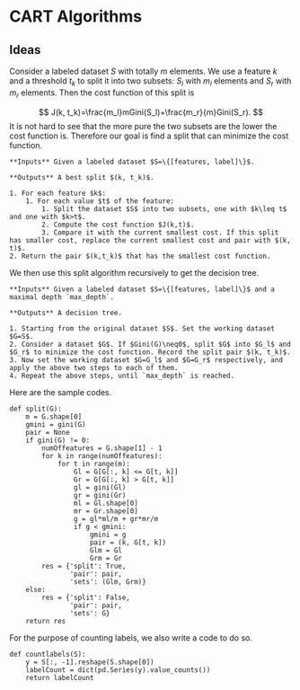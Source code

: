 # CART Algorithms 

## Ideas
Consider a labeled dataset $S$ with totally $m$ elements. We use a feature $k$ and a threshold $t_k$ to split it into two subsets: $S_l$ with $m_l$ elements and $S_r$ with $m_r$ elements. Then the cost function of this split is

$$
J(k, t_k)=\frac{m_l}mGini(S_l)+\frac{m_r}{m}Gini(S_r).
$$
It is not hard to see that the more pure the two subsets are the lower the cost function is. Therefore our goal is find a split that can minimize the cost function.


```{prf:algorithm} Split the Dataset
**Inputs** Given a labeled dataset $S=\{[features, label]\}$.

**Outputs** A best split $(k, t_k)$.

1. For each feature $k$:
    1. For each value $t$ of the feature:
        1. Split the dataset $S$ into two subsets, one with $k\leq t$ and one with $k>t$.
        2. Compute the cost function $J(k,t)$. 
        3. Compare it with the current smallest cost. If this split has smaller cost, replace the current smallest cost and pair with $(k, t)$.
2. Return the pair $(k,t_k)$ that has the smallest cost function.
```

We then use this split algorithm recursively to get the decision tree.


````{prf:algorithm} Classification and Regression Tree, CART
**Inputs** Given a labeled dataset $S=\{[features, label]\}$ and a maximal depth `max_depth`.

**Outputs** A decision tree.

1. Starting from the original dataset $S$. Set the working dataset $G=S$.
2. Consider a dataset $G$. If $Gini(G)\neq0$, split $G$ into $G_l$ and $G_r$ to minimize the cost function. Record the split pair $(k, t_k)$.
3. Now set the working dataset $G=G_l$ and $G=G_r$ respectively, and apply the above two steps to each of them.
4. Repeat the above steps, until `max_depth` is reached.
````
Here are the sample codes.

```{code-block} python
def split(G):
    m = G.shape[0]
    gmini = gini(G)
    pair = None
    if gini(G) != 0:
        numOffeatures = G.shape[1] - 1
        for k in range(numOffeatures):
            for t in range(m):
                Gl = G[G[:, k] <= G[t, k]]
                Gr = G[G[:, k] > G[t, k]]
                gl = gini(Gl)
                gr = gini(Gr)
                ml = Gl.shape[0]
                mr = Gr.shape[0]
                g = gl*ml/m + gr*mr/m
                if g < gmini:
                    gmini = g
                    pair = (k, G[t, k])
                    Glm = Gl
                    Grm = Gr
        res = {'split': True,
               'pair': pair,
               'sets': (Glm, Grm)}
    else:
        res = {'split': False,
               'pair': pair,
               'sets': G}
    return res
```

For the purpose of counting labels, we also write a code to do so.

```{code-block} python
def countlabels(S):
    y = S[:, -1].reshape(S.shape[0])
    labelCount = dict(pd.Series(y).value_counts())
    return labelCount
```